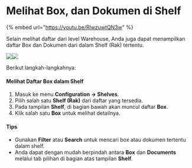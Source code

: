 # Melihat Box, dan Dokumen di Shelf

{% embed url="https://youtu.be/RlwzuwtQN3w" %}

Selain melihat daftar dari level Warehouse, Anda juga dapat menampilkan daftar Box dan Dokumen dari dalam Shelf (Rak) tertentu.

![](https://document-management-system-1.gitbook.io/document-management-system/~gitbook/image?url=https%3A%2F%2F1011768869-files.gitbook.io%2F%7E%2Ffiles%2Fv0%2Fb%2Fgitbook-x-prod.appspot.com%2Fo%2Fspaces%252FLEturytqtHGPsYdglHaB%252Fuploads%252FqE3AuDkxgpQHq7Ygh2H9%252FDesain%2520tanpa%2520judul%2520%2848%29.png%3Falt%3Dmedia%26token%3D17df1cb7-7954-4497-b0a3-3aac5c8f7580\&width=768\&dpr=4\&quality=100\&sign=4dda138c\&sv=2)![](https://document-management-system-1.gitbook.io/document-management-system/~gitbook/image?url=https%3A%2F%2F1011768869-files.gitbook.io%2F%7E%2Ffiles%2Fv0%2Fb%2Fgitbook-x-prod.appspot.com%2Fo%2Fspaces%252FLEturytqtHGPsYdglHaB%252Fuploads%252Fl8yYHFRBTo0irKVyDFyW%252FDesain%2520tanpa%2520judul%2520%2852%29.png%3Falt%3Dmedia%26token%3D994c4fca-0449-4b3e-b09c-3d3db852ff87\&width=768\&dpr=4\&quality=100\&sign=993b7266\&sv=2)

Berikut langkah-langkahnya:

#### Melihat Daftar Box dalam Shelf <a href="#melihat-daftar-box-dalam-shelf" id="melihat-daftar-box-dalam-shelf"></a>

1. Masuk ke menu **Configuration → Shelves**.
2. Pilih salah satu **Shelf (Rak)** dari daftar yang tersedia.
3. Pada tampilan **Shelf**, di bagian bawah akan muncul daftar **Box**.
4. Klik salah satu **Box** untuk melihat detailnya.

#### Tips <a href="#tips" id="tips"></a>

* Gunakan **Filter** atau **Search** untuk mencari box atau dokumen tertentu dalam shelf.
* Anda dapat dengan mudah berpindah antara **Box** dan **Documents** melalui tab pilihan di bagian atas tampilan **Shelf**.
